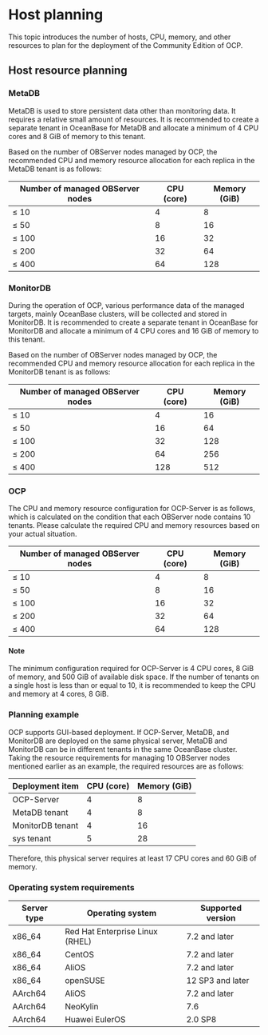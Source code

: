 # Host planning

This topic introduces the number of hosts, CPU, memory, and other resources to plan for the deployment of the Community Edition of OCP.

## Host resource planning

### MetaDB

MetaDB is used to store persistent data other than monitoring data. It requires a relative small amount of resources. It is recommended to create a separate tenant in OceanBase for MetaDB and allocate a minimum of 4 CPU cores and 8 GiB of memory to this tenant.

Based on the number of OBServer nodes managed by OCP, the recommended CPU and memory resource allocation for each replica in the MetaDB tenant is as follows:

| **Number of managed OBServer nodes** | **CPU (core)** | **Memory (GiB)** |
|----------------|------------|------------|
| ≤ 10 | 4 | 8 |
| ≤ 50 | 8 | 16 |
| ≤ 100 | 16 | 32 |
| ≤ 200 | 32 | 64 |
| ≤ 400 | 64 | 128 |

### MonitorDB

During the operation of OCP, various performance data of the managed targets, mainly OceanBase clusters, will be collected and stored in MonitorDB. It is recommended to create a separate tenant in OceanBase for MonitorDB and allocate a minimum of 4 CPU cores and 16 GiB of memory to this tenant.

Based on the number of OBServer nodes managed by OCP, the recommended CPU and memory resource allocation for each replica in the MonitorDB tenant is as follows:

| **Number of managed OBServer nodes** | **CPU (core)** | **Memory (GiB)** |
|---------------|--------------|-------------|
| ≤ 10 | 4 | 16 |
| ≤ 50 | 16 | 64 |
| ≤ 100 | 32 | 128 |
| ≤ 200 | 64 | 256 |
| ≤ 400 | 128 | 512 |

### OCP

The CPU and memory resource configuration for OCP-Server is as follows, which is calculated on the condition that each OBServer node contains 10 tenants. Please calculate the required CPU and memory resources based on your actual situation.

| **Number of managed OBServer nodes** | **CPU (core)** | **Memory (GiB)** |
|----------------|------------|------------|
| ≤ 10 | 4 | 8 |
| ≤ 50 | 8 | 16 |
| ≤ 100 | 16 | 32 |
| ≤ 200 | 32 | 64 |
| ≤ 400 | 64 | 128 |

<main id="notice" type='explain'>
<h4>Note</h4>
<p>The minimum configuration required for OCP-Server is 4 CPU cores, 8 GiB of memory, and 500 GiB of available disk space. If the number of tenants on a single host is less than or equal to 10, it is recommended to keep the CPU and memory at 4 cores, 8 GiB. </p>
</main>

### Planning example

OCP supports GUI-based deployment. If OCP-Server, MetaDB, and MonitorDB are deployed on the same physical server, MetaDB and MonitorDB can be in different tenants in the same OceanBase cluster. Taking the resource requirements for managing 10 OBServer nodes mentioned earlier as an example, the required resources are as follows:

| Deployment item | CPU (core) | Memory (GiB) |
|--------------------|--------|--------|
| OCP-Server | 4 | 8 |
| MetaDB tenant | 4 | 8 |
| MonitorDB tenant | 4 | 16 |
| sys tenant | 5 | 28 |

Therefore, this physical server requires at least 17 CPU cores and 60 GiB of memory.

### Operating system requirements

| **Server type** | **Operating system** | **Supported version** |
|--------------|-----------|------------|
| x86_64 | Red Hat Enterprise Linux (RHEL) | 7.2 and later |
| x86_64 | CentOS | 7.2 and later |
| x86_64 | AliOS | 7.2 and later |
| x86_64 | openSUSE | 12 SP3 and later |
| AArch64 | AliOS | 7.2 and later |
| AArch64 | NeoKylin | 7.6 |
| AArch64 | Huawei EulerOS | 2.0 SP8 |
